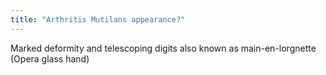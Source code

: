 ```yaml
---
title: "Arthritis Mutilans appearance?"
---
```

Marked deformity and telescoping digits also known as main-en-lorgnette (Opera glass hand)

